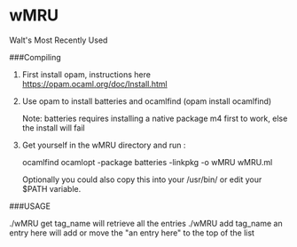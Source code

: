 # wMRU
Walt's Most Recently Used

###Compiling

1) First install opam, instructions here https://opam.ocaml.org/doc/Install.html

2) Use opam to install batteries and ocamlfind (opam install ocamlfind)

   Note: batteries requires installing a native package m4 first to work, else the install will fail

3) Get yourself in the wMRU directory and run :

   ocamlfind ocamlopt -package batteries -linkpkg -o wMRU wMRU.ml
   
   Optionally you could also copy this into your /usr/bin/ or edit your $PATH variable.


###USAGE

./wMRU get tag_name will retrieve all the entries
./wMRU add tag_name an entry here  will add or move the "an entry here" to the top of the list

